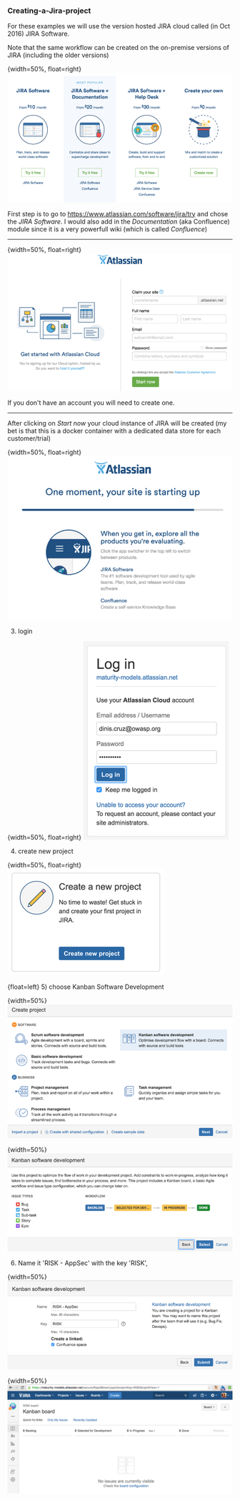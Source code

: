 ### Creating-a-Jira-project

For these examples we will use the version hosted JIRA cloud called (in Oct 2016) JIRA Software.

Note that the same workflow can be created on the on-premise versions of JIRA (including the older versions)

{width=50%, float=right}
![](images/3f66f00c-3dc9-11e6-8020-adc9d1ff0dba.png)

First step is to go to https://www.atlassian.com/software/jira/try  and chose the _JIRA Software_. I would also add in the _Documentation_ (aka Confluence) module since it is a very powerfull wiki (which is  called _Confluence_)

---

{width=50%, float=right}
![](images/54a13770-3dc9-11e6-8204-8e589d858acc.png)

If you don't have an account you will need to create one.

---

After clicking on _Start now_ your cloud instance of JIRA will be created (my bet is that this is a docker container with a dedicated data store for each customer/trial)

{width=50%, float=right}
![](images/5e38eff8-3dc9-11e6-9220-3939d86c936c.png)

3) login

{width=50%, float=right}
![](images/381996b4-3dca-11e6-8ee7-c66e81868e8a.png)

4) create new project

{width=50%, float=right}
![](images/91abc63e-3dca-11e6-822e-6781143f7c51.png)

{float=left}
5) choose Kanban Software Development

{width=50%}
![](images/a6ba4366-3dca-11e6-814f-7f1d189701fa.png)

{width=50%}
![](images/ca80ff2e-3dca-11e6-9340-7dd576cfabb3.png)

6) Name it 'RISK - AppSec' with the key 'RISK',

{width=50%}
![](images/8a73cbea-3dcb-11e6-876f-b28e07bad7cb.png)

{width=50%}
![](images/5e6864ac-3dcb-11e6-9f6d-c9dbb19295ee.png)
